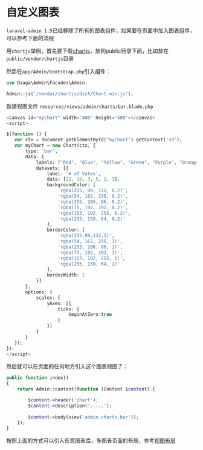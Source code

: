 # 自定义图表

`laravel-admin 1.5`已经移除了所有的图表组件，如果要在页面中加入图表组件，可以参考下面的流程

用`chartjs`举例，首先要下载[chartjs](http://chartjs.org/)，放到public目录下面，比如放在`public/vendor/chartjs`目录

然后在`app/Admin/bootstrap.php`引入组件：
```php
use Dsaga\Admin\Facades\Admin;

Admin::js('/vendor/chartjs/dist/Chart.min.js');

```

新建视图文件 `resources/views/admin/charts/bar.blade.php`

```php
<canvas id="myChart" width="400" height="400"></canvas>
<script>

$(function () {
   var ctx = document.getElementById("myChart").getContext('2d');
   var myChart = new Chart(ctx, {
       type: 'bar',
       data: {
           labels: ["Red", "Blue", "Yellow", "Green", "Purple", "Orange"],
           datasets: [{
               label: '# of Votes',
               data: [12, 19, 3, 5, 2, 3],
               backgroundColor: [
                   'rgba(255, 99, 132, 0.2)',
                   'rgba(54, 162, 235, 0.2)',
                   'rgba(255, 206, 86, 0.2)',
                   'rgba(75, 192, 192, 0.2)',
                   'rgba(153, 102, 255, 0.2)',
                   'rgba(255, 159, 64, 0.2)'
               ],
               borderColor: [
                   'rgba(255,99,132,1)',
                   'rgba(54, 162, 235, 1)',
                   'rgba(255, 206, 86, 1)',
                   'rgba(75, 192, 192, 1)',
                   'rgba(153, 102, 255, 1)',
                   'rgba(255, 159, 64, 1)'
               ],
               borderWidth: 1
           }]
       },
       options: {
           scales: {
               yAxes: [{
                   ticks: {
                       beginAtZero:true
                   }
               }]
           }
       }
   }); 
});
</script>
```

然后就可以在页面的任何地方引入这个图表视图了：

```php
public function index()
{
    return Admin::content(function (Content $content) {

        $content->header('chart');
        $content->description('.....');
        
        $content->body(view('admin.charts.bar'));
    });
}

```

按照上面的方式可以引入任意图表库，多图表页面的布局，参考[视图布局](/zh/layout.md)
